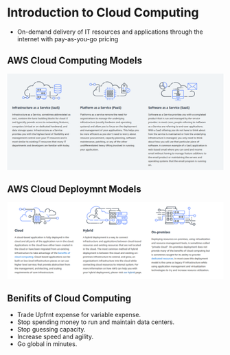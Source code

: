 # Introduction to Cloud Computing

- On-demand delivery of IT resources and applications through the internet with pay-as-you-go pricing


## AWS Cloud Computing Models

![Cloud Computing Models](./../Images/Cloud-Computing-Models.png)

## AWS Cloud Deploymnt Models

![Cloud Deployment Models](./../Images/Cloud-Deployment-Models.png)

## Benifits of Cloud Computing

- Trade Upfrnt expense for variable expense.
- Stop spending money to run and maintain data centers.
- Stop guessing capacity.
- Increase speed and agility.
- Go global in minutes.

